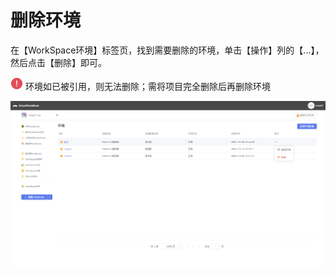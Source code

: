 # 删除环境

在【WorkSpace环境】标签页，找到需要删除的环境，单击【操作】列的【...】，然后点击【删除】即可。

![](/assets/aler.png) 环境如已被引用，则无法删除；需将项目完全删除后再删除环境

![](/assets/schj.png)

